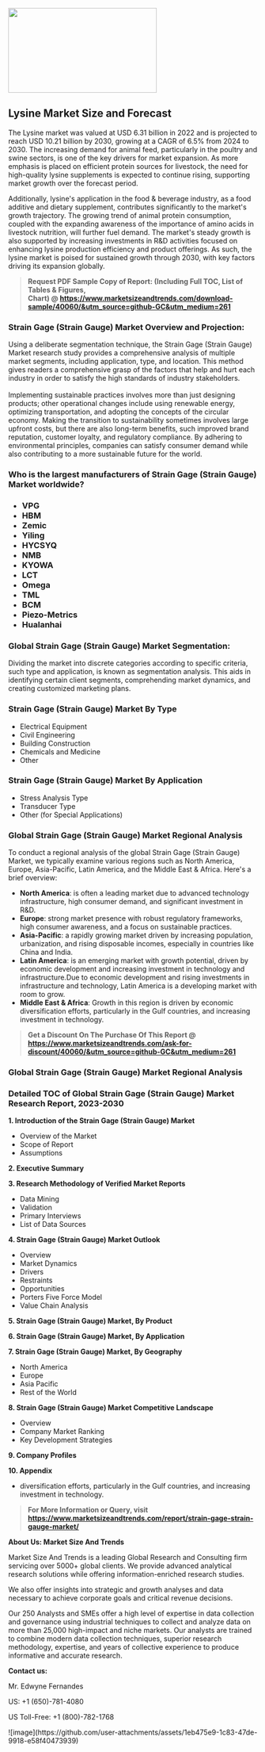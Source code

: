 <p><img class="alignnone size-medium wp-image-20088" src="https://ffe5etoiles.com/wp-content/uploads/2024/12/MST1-300x171.png" alt="" width="300" height="171" /></p><h2>Lysine Market Size and Forecast</h2><p>The Lysine market was valued at USD 6.31 billion in 2022 and is projected to reach USD 10.21 billion by 2030, growing at a CAGR of 6.5% from 2024 to 2030. The increasing demand for animal feed, particularly in the poultry and swine sectors, is one of the key drivers for market expansion. As more emphasis is placed on efficient protein sources for livestock, the need for high-quality lysine supplements is expected to continue rising, supporting market growth over the forecast period.</p><p>Additionally, lysine's application in the food & beverage industry, as a food additive and dietary supplement, contributes significantly to the market's growth trajectory. The growing trend of animal protein consumption, coupled with the expanding awareness of the importance of amino acids in livestock nutrition, will further fuel demand. The market's steady growth is also supported by increasing investments in R&D activities focused on enhancing lysine production efficiency and product offerings. As such, the lysine market is poised for sustained growth through 2030, with key factors driving its expansion globally.</p></p><blockquote id="" class=""><strong>Request PDF Sample Copy of Report: (Including Full TOC, List of Tables &amp; Figures, Chart)&nbsp;@&nbsp;<strong><a href="https://www.marketsizeandtrends.com/download-sample/40060/&utm_source=github-GC&utm_medium=261" target="_blank">https://www.marketsizeandtrends.com/download-sample/40060/&utm_source=github-GC&utm_medium=261</a></strong></strong></blockquote><h3 id="" class="">Strain Gage (Strain Gauge) Market&nbsp;Overview and Projection:</h3><p id="" class="">Using a deliberate segmentation technique, the Strain Gage (Strain Gauge) Market research study provides a comprehensive analysis of multiple market segments, including application, type, and location. This method gives readers a comprehensive grasp of the factors that help and hurt each industry in order to satisfy the high standards of industry stakeholders. <br /> <br />Implementing sustainable practices involves more than just designing products; other operational changes include using renewable energy, optimizing transportation, and adopting the concepts of the circular economy. Making the transition to sustainability sometimes involves large upfront costs, but there are also long-term benefits, such improved brand reputation, customer loyalty, and regulatory compliance. By adhering to environmental principles, companies can satisfy consumer demand while also contributing to a more sustainable future for the world.</p><h3 id="" class="">Who is the largest manufacturers of&nbsp;Strain Gage (Strain Gauge) Market worldwide?</h3><h3 class=""><p><ul><li>VPG </li><li> HBM </li><li> Zemic </li><li> Yiling </li><li> HYCSYQ </li><li> NMB </li><li> KYOWA </li><li> LCT </li><li> Omega </li><li> TML </li><li> BCM </li><li> Piezo-Metrics </li><li> Hualanhai</li></ul></p></h3><h3 id="" class="">Global&nbsp;Strain Gage (Strain Gauge) Market Segmentation:</h3><p id="" class="">Dividing the market into discrete categories according to specific criteria, such type and application, is known as segmentation analysis. This aids in identifying certain client segments, comprehending market dynamics, and creating customized marketing plans.</p><h3 id="" class="">Strain Gage (Strain Gauge) Market&nbsp;By Type</h3><p><p><ul><li>Electrical Equipment </li><li> Civil Engineering </li><li> Building Construction </li><li> Chemicals and Medicine </li><li> Other</p></li></ul></p></p><h3 id="" class="">Strain Gage (Strain Gauge) Market&nbsp;By Application</h3><p class=""><p><ul><li>Stress Analysis Type </li><li> Transducer Type </li><li> Other (for Special Applications)</li></ul></p></p><h3 id="" class="">Global Strain Gage (Strain Gauge) Market Regional Analysis</h3><p id="" class="">To conduct a regional analysis of the global Strain Gage (Strain Gauge) Market, we typically examine various regions such as North America, Europe, Asia-Pacific, Latin America, and the Middle East &amp; Africa. Here's a brief overview:</p><ul><li><strong>North America</strong>: is often a leading market due to advanced technology infrastructure, high consumer demand, and significant investment in R&amp;D.</li><li><strong>Europe</strong>: strong market presence with robust regulatory frameworks, high consumer awareness, and a focus on sustainable practices.</li><li><strong>Asia-Pacific</strong>: a rapidly growing market driven by increasing population, urbanization, and rising disposable incomes, especially in countries like China and India.</li><li><strong>Latin America</strong>: is an emerging market with growth potential, driven by economic development and increasing investment in technology and infrastructure.Due to economic development and rising investments in infrastructure and technology, Latin America is a developing market with room to grow.</li><li><strong>Middle East &amp; Africa</strong>: Growth in this region is driven by economic diversification efforts, particularly in the Gulf countries, and increasing investment in technology.</li></ul><blockquote id="" class=""><strong>Get a Discount On The Purchase Of This Report @ <strong><a href="https://www.marketsizeandtrends.com/ask-for-discount/40060/&utm_source=github-GC&utm_medium=261" target="_blank">https://www.marketsizeandtrends.com/ask-for-discount/40060/&utm_source=github-GC&utm_medium=261</a></strong></strong></blockquote><h3 id="" class="">Global Strain Gage (Strain Gauge) Market Regional Analysis</h3><h3 id="" class="">Detailed TOC of Global Strain Gage (Strain Gauge) Market Research Report, 2023-2030</h3><p id="" class=""><strong>1. Introduction of the Strain Gage (Strain Gauge) Market</strong></p><ul><li>Overview of the Market</li><li>Scope of Report</li><li>Assumptions</li></ul><p id="" class=""><strong>2. Executive Summary</strong></p><p id="" class=""><strong>3. Research Methodology of Verified Market Reports</strong></p><ul><li>Data Mining</li><li>Validation</li><li>Primary Interviews</li><li>List of Data Sources</li></ul><p id="" class=""><strong>4. Strain Gage (Strain Gauge) Market Outlook</strong></p><ul><li>Overview</li><li>Market Dynamics</li><li>Drivers</li><li>Restraints</li><li>Opportunities</li><li>Porters Five Force Model</li><li>Value Chain Analysis</li></ul><p id="" class=""><strong>5. Strain Gage (Strain Gauge) Market, By Product</strong></p><p id="" class=""><strong>6. Strain Gage (Strain Gauge) Market, By Application</strong></p><p id="" class=""><strong>7. Strain Gage (Strain Gauge) Market, By Geography</strong></p><ul><li>North America</li><li>Europe</li><li>Asia Pacific</li><li>Rest of the World</li></ul><p id="" class=""><strong>8. Strain Gage (Strain Gauge) Market Competitive Landscape</strong></p><ul><li>Overview</li><li>Company Market Ranking</li><li>Key Development Strategies</li></ul><p id="" class=""><strong>9. Company Profiles</strong></p><p id="" class=""><strong>10. Appendix</strong></p><ul><li>diversification efforts, particularly in the Gulf countries, and increasing investment in technology.</li></ul><blockquote id="" class=""><strong>For More Information or Query, visit <strong><strong><a href="https://www.marketsizeandtrends.com/report/strain-gage-strain-gauge-market/" target="_blank">https://www.marketsizeandtrends.com/report/strain-gage-strain-gauge-market/</a></strong></strong></strong></blockquote><p id="" class=""><strong>About Us: Market Size And Trends</strong></p><p id="" class="">Market Size And Trends is a leading Global Research and Consulting firm servicing over 5000+ global clients. We provide advanced analytical research solutions while offering information-enriched research studies.</p><p id="" class="">We also offer insights into strategic and growth analyses and data necessary to achieve corporate goals and critical revenue decisions.</p><p id="" class="">Our 250 Analysts and SMEs offer a high level of expertise in data collection and governance using industrial techniques to collect and analyze data on more than 25,000 high-impact and niche markets. Our analysts are trained to combine modern data collection techniques, superior research methodology, expertise, and years of collective experience to produce informative and accurate research.</p><p id="" class=""><strong>Contact us:</strong></p><p id="" class="">Mr. Edwyne Fernandes</p><p id="" class="">US: +1 (650)-781-4080</p><p id="" class="">US Toll-Free: +1 (800)-782-1768</p>
![image](https://github.com/user-attachments/assets/1eb475e9-1c83-47de-9918-e58f40473939)
